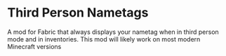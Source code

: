 # Third Person Nametags

A mod for Fabric that always displays your nametag when in third person mode and in inventories. This mod will likely work on most modern Minecraft versions
